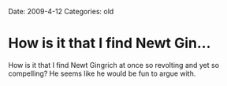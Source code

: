 Date: 2009-4-12
Categories: old

# How is it that I find Newt Gin...

How is it that I find Newt Gingrich at once so revolting and yet so compelling?  He seems like he would be fun to argue with.

